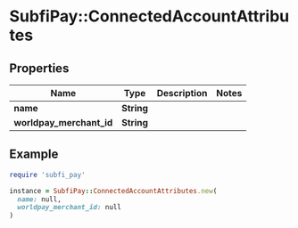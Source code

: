 # SubfiPay::ConnectedAccountAttributes

## Properties

| Name | Type | Description | Notes |
| ---- | ---- | ----------- | ----- |
| **name** | **String** |  |  |
| **worldpay_merchant_id** | **String** |  |  |

## Example

```ruby
require 'subfi_pay'

instance = SubfiPay::ConnectedAccountAttributes.new(
  name: null,
  worldpay_merchant_id: null
)
```

